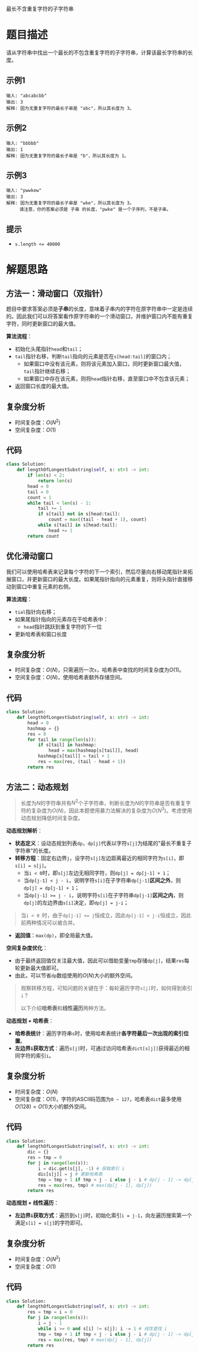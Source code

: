 最长不含重复字符的子字符串

# 题目描述

请从字符串中找出一个最长的不包含重复字符的子字符串，计算该最长字符串的长度。

## 示例1

```
输入: "abcabcbb"
输出: 3 
解释: 因为无重复字符的最长子串是 "abc"，所以其长度为 3。
```

## 示例2

```
输入: "bbbbb"
输出: 1
解释: 因为无重复字符的最长子串是 "b"，所以其长度为 1。
```

## 示例3

```
输入: "pwwkew"
输出: 3
解释: 因为无重复字符的最长子串是 "wke"，所以其长度为 3。
     请注意，你的答案必须是 子串 的长度，"pwke" 是一个子序列，不是子串。
```

## 提示

- `s.length <= 40000`

# 解题思路

## 方法一：滑动窗口（双指针）

题目中要求答案必须是**子串**的长度，意味着子串内的字符在原字符串中一定是连续的。因此我们可以将答案看作原字符串的一个滑动窗口，并维护窗口内不能有重复字符，同时更新窗口的最大值。

**算法流程**：

- 初始化头尾指针`head`和`tail`；
- `tail`指针右移，判断`tail`指向的元素是否在`s[head:tail]`的窗口内；
  - 如果窗口中没有该元素，则将该元素加入窗口，同时更新窗口最大值，`tail`指针继续右移；
  - 如果窗口中存在该元素，则将`head`指针右移，直至窗口中不包含该元素；
- 返回窗口长度的最大值。

## 复杂度分析

- 时间复杂度：$O(N^2)$
- 空间复杂度：$O(1)$

## 代码

```python
class Solution:
    def lengthOfLongestSubstring(self, s: str) -> int:
        if len(s) < 2:
            return len(s)
        head = 0
        tail = 0
        count = 1
        while tail < len(s) - 1:
            tail += 1
            if s[tail] not in s[head:tail]:
                count = max((tail - head + 1), count)
            while s[tail] in s[head:tail]:
                head += 1
        return count
```

## 优化滑动窗口

我们可以使用哈希表来记录每个字符的下一个索引，然后尽量向右移动尾指针来拓展窗口，并更新窗口的最大长度。如果尾指针指向的元素重复，则将头指针直接移动到窗口中重复元素的右侧。

**算法流程**：

- `tial`指针向右移；
- 如果尾指针指向的元素存在于哈希表中：
  - `head`指针跳跃到重复字符的下一位
- 更新哈希表和窗口长度

## 复杂度分析

- 时间复杂度：$O(N)$，只需遍历一次`s`，哈希表中查找的时间复杂度为$O(1)$。
- 空间复杂度：$O(N)$，使用哈希表额外存储空间。

## 代码

```python
class Solution:
    def lengthOfLongestSubstring(self, s: str) -> int:
        head = 0
        hashmap = {}
        res = 0
        for tail in range(len(s)):
            if s[tail] in hashmap:
                head = max(hashmap[s[tail]], head)
            hashmap[s[tail]] = tail + 1
            res = max(res, (tail - head + 1))
        return res
```

## 方法二：动态规划

> 长度为$N$的字符串共有$N^2$个子字符串，判断长度为$N$的字符串是否有重复字符的复杂度为$O(N)$，因此本题使用暴力法解决的复杂度为$O(N^3)$。考虑使用动态规划降低时间复杂度。

**动态规划解析**：

- **状态定义**：设动态规划列表`dp`，`dp[j]`代表以字符`s[j]`为结尾的"最长不重复子字符串"的长度。
- **转移方程**：固定右边界`j`，设字符`s[j]`左边距离最近的相同字符为`s[i]`，即`s[i] = s[j]`。
  - 当`i < 0`时，即`s[j]`左边无相同字符，则`dp[j] = dp[j-1] + 1`；
  - 当`dp[j-1] < j - i`，说明字符`s[i]`在子字符串`dp[j-1]`**区间之外**，则`dp[j] = dp[j-1] + 1`；
  - 当`dp[j-1] >= j - i`，说明字符`s[i]`在子字符串`dp[j-1]`**区间之内**，则`dp[j]`的左边界由`s[i]`决定，即`dp[j] = j-i`；

> 当`i < 0 `时，由于`dp[j-1] <= j`恒成立，因此`dp[j-1] < j-i`恒成立，因此前两种情况可以被合并。

- **返回值**：`max(dp)`，即全局最大值。

**空间复杂度优化**：

- 由于最终返回值仅关注最大值，因此可以借助变量`tmp`存储`dp[j]`，结果`res`每轮更新最大值即可。
- 由此，可以节省`dp`数组使用的$O(N)$大小的额外空间。

> 观察转移方程，可知问题的关键在于：每轮遍历字符`s[j]`时，如何得到索引`i`？
>
> 以下介绍**哈希表**和**线性遍历**两种方法。

**动态规划 + 哈希表**：

- **哈希表统计**：遍历字符串`s`时，使用哈希表统计**各字符最后一次出现的索引位置**。
- **左边界`i`获取方式**：遍历`s[j]`时，可通过访问哈希表`dict[s[j]]`获得最近的相同字符的索引`i`。

## 复杂度分析

- 时间复杂度：$O(N)$
- 空间复杂度：$O(1)$，字符的ASCII码范围为`0 ~ 127`，哈希表`dict`最多使用$O(128) = O(1)$大小的额外空间。

## 代码

```python
class Solution:
    def lengthOfLongestSubstring(self, s: str) -> int:
        dic = {}
        res = tmp = 0
        for j in range(len(s)):
            i = dic.get(s[j], -1) # 获取索引 i
            dic[s[j]] = j # 更新哈希表
            tmp = tmp + 1 if tmp < j - i else j - i # dp[j - 1] -> dp[j]
            res = max(res, tmp) # max(dp[j - 1], dp[j])
        return res
```

**动态规划 + 线性遍历**：

- **左边界`i`获取方式**：遍历到`s[j]`时，初始化索引`i = j-1`，向左遍历搜索第一个满足`s[i] = s[j]`的字符即可。

## 复杂度分析

- 时间复杂度：$O(N^2)$
- 空间复杂度：$O(1)$

## 代码

```python
class Solution:
    def lengthOfLongestSubstring(self, s: str) -> int:
        res = tmp = i = 0
        for j in range(len(s)):
            i = j - 1
            while i >= 0 and s[i] != s[j]: i -= 1 # 线性查找 i
            tmp = tmp + 1 if tmp < j - i else j - i # dp[j - 1] -> dp[j]
            res = max(res, tmp) # max(dp[j - 1], dp[j])
        return res
```

